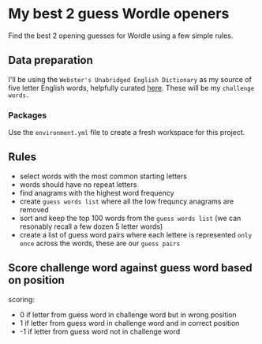 # My best 2 guess Wordle openers  

Find the best 2 opening guesses for Wordle using a few simple rules.


## Data preparation  

I'll be using the `Webster's Unabridged English Dictionary` as my source of five letter English words, helpfully curated [here](https://github.com/adambom/dictionary). These will be my `challenge words.`


### Packages  

Use the `environment.yml` file to create a fresh workspace for this project. 


## Rules  

- select words with the most common starting letters
- words should have no repeat letters
- find anagrams with the highest word frequency
- create `guess words list` where all the low frequncy anagrams are removed
- sort and keep the top 100 words from the `guess words list` (we can resonably recall a few dozen 5 letter words)
- create a list of guess word pairs where each lettere is represented `only once` across the words, these are our `guess pairs`  


## Score challenge word against guess word based on position  

scoring:  

- 0 if letter from guess word in challenge word but in wrong position
- 1 if letter from guess word in challenge word and in correct position
- -1 if letter from guess word not in challenge word